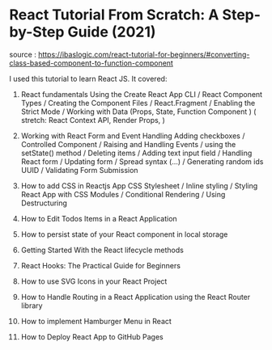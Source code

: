 # React Tutorial From Scratch: A Step-by-Step Guide (2021)

source :
https://ibaslogic.com/react-tutorial-for-beginners/#converting-class-based-component-to-function-component

I used this tutorial to learn React JS. It covered:

1. React fundamentals
Using the Create React App CLI / React Component Types / Creating the Component Files / React.Fragment / Enabling the Strict Mode / Working with Data (Props, State, Function Component ) ( stretch: React Context API, Render Props, )

2. Working with React Form and Event Handling
Adding checkboxes / Controlled Component / Raising and Handling Events / using the setState() method / Deleting items / Adding text input field / Handling React form / Updating form / Spread syntax (...) / Generating random ids UUID / Validating Form Submission

3. How to add CSS in Reactjs App
CSS Stylesheet / Inline styling / Styling React App with CSS Modules / Conditional Rendering / Using Destructuring

4. How to Edit Todos Items in a React Application
5. How to persist state of your React component in local storage
6. Getting Started With the React lifecycle methods
7. React Hooks: The Practical Guide for Beginners
8. How to use SVG Icons in your React Project
9. How to Handle Routing in a React Application using the React Router library
10. How to implement Hamburger Menu in React
11. How to Deploy React App to GitHub Pages